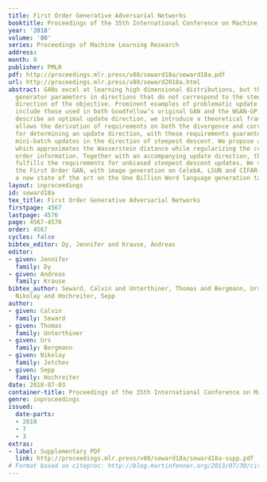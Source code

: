 ```yaml
---
title: First Order Generative Adversarial Networks
booktitle: Proceedings of the 35th International Conference on Machine Learning
year: '2018'
volume: '80'
series: Proceedings of Machine Learning Research
address: 
month: 0
publisher: PMLR
pdf: http://proceedings.mlr.press/v80/seward18a/seward18a.pdf
url: http://proceedings.mlr.press/v80/seward2018a.html
abstract: GANs excel at learning high dimensional distributions, but they can update
  generator parameters in directions that do not correspond to the steepest descent
  direction of the objective. Prominent examples of problematic update directions
  include those used in both Goodfellow’s original GAN and the WGAN-GP. To formally
  describe an optimal update direction, we introduce a theoretical framework which
  allows the derivation of requirements on both the divergence and corresponding method
  for determining an update direction, with these requirements guaranteeing unbiased
  mini-batch updates in the direction of steepest descent. We propose a novel divergence
  which approximates the Wasserstein distance while regularizing the critic’s first
  order information. Together with an accompanying update direction, this divergence
  fulfills the requirements for unbiased steepest descent updates. We verify our method,
  the First Order GAN, with image generation on CelebA, LSUN and CIFAR-10 and set
  a new state of the art on the One Billion Word language generation task.
layout: inproceedings
id: seward18a
tex_title: First Order Generative Adversarial Networks
firstpage: 4567
lastpage: 4576
page: 4567-4576
order: 4567
cycles: false
bibtex_editor: Dy, Jennifer and Krause, Andreas
editor:
- given: Jennifer
  family: Dy
- given: Andreas
  family: Krause
bibtex_author: Seward, Calvin and Unterthiner, Thomas and Bergmann, Urs and Jetchev,
  Nikolay and Hochreiter, Sepp
author:
- given: Calvin
  family: Seward
- given: Thomas
  family: Unterthiner
- given: Urs
  family: Bergmann
- given: Nikolay
  family: Jetchev
- given: Sepp
  family: Hochreiter
date: 2018-07-03
container-title: Proceedings of the 35th International Conference on Machine Learning
genre: inproceedings
issued:
  date-parts:
  - 2018
  - 7
  - 3
extras:
- label: Supplementary PDF
  link: http://proceedings.mlr.press/v80/seward18a/seward18a-supp.pdf
# Format based on citeproc: http://blog.martinfenner.org/2013/07/30/citeproc-yaml-for-bibliographies/
---
```

